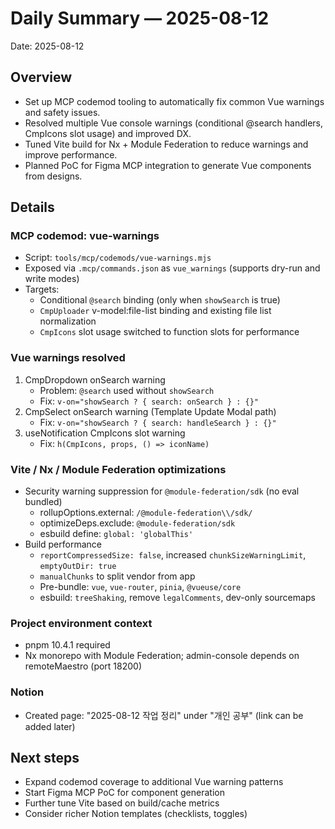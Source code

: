 # Daily Summary — 2025-08-12

Date: 2025-08-12

## Overview
- Set up MCP codemod tooling to automatically fix common Vue warnings and safety issues.
- Resolved multiple Vue console warnings (conditional @search handlers, CmpIcons slot usage) and improved DX.
- Tuned Vite build for Nx + Module Federation to reduce warnings and improve performance.
- Planned PoC for Figma MCP integration to generate Vue components from designs.

## Details
### MCP codemod: vue-warnings
- Script: `tools/mcp/codemods/vue-warnings.mjs`
- Exposed via `.mcp/commands.json` as `vue_warnings` (supports dry-run and write modes)
- Targets:
  - Conditional `@search` binding (only when `showSearch` is true)
  - `CmpUploader` v-model:file-list binding and existing file list normalization
  - `CmpIcons` slot usage switched to function slots for performance

### Vue warnings resolved
1) CmpDropdown onSearch warning
   - Problem: `@search` used without `showSearch`
   - Fix: `v-on="showSearch ? { search: onSearch } : {}"`
2) CmpSelect onSearch warning (Template Update Modal path)
   - Fix: `v-on="showSearch ? { search: handleSearch } : {}"`
3) useNotification CmpIcons slot warning
   - Fix: `h(CmpIcons, props, () => iconName)`

### Vite / Nx / Module Federation optimizations
- Security warning suppression for `@module-federation/sdk` (no eval bundled)
  - rollupOptions.external: `/@module-federation\\/sdk/`
  - optimizeDeps.exclude: `@module-federation/sdk`
  - esbuild define: `global: 'globalThis'`
- Build performance
  - `reportCompressedSize: false`, increased `chunkSizeWarningLimit`, `emptyOutDir: true`
  - `manualChunks` to split vendor from app
  - Pre-bundle: `vue`, `vue-router`, `pinia`, `@vueuse/core`
  - esbuild: `treeShaking`, remove `legalComments`, dev-only sourcemaps

### Project environment context
- pnpm 10.4.1 required
- Nx monorepo with Module Federation; admin-console depends on remoteMaestro (port 18200)

### Notion
- Created page: "2025-08-12 작업 정리" under "개인 공부" (link can be added later)

## Next steps
- Expand codemod coverage to additional Vue warning patterns
- Start Figma MCP PoC for component generation
- Further tune Vite based on build/cache metrics
- Consider richer Notion templates (checklists, toggles)
